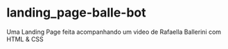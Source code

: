 # landing_page-balle-bot
Uma Landing Page feita acompanhando um video de Rafaella Ballerini com HTML &amp; CSS
